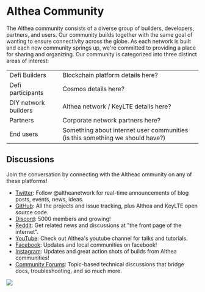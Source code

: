 # Althea Community

The Althea community consists of a diverse group of builders, developers, partners, and users. Our community builds together with the same goal of wanting to ensure connectivity across the globe. As each network is built and each new community springs up, we're committed to providing a place for sharing and organizing. Our community is categorized into three distinct areas of interest:


|  |  |
|--|--|
|Defi Builders|Blockchain platform details here?|
|Defi participants|Cosmos details here?|
|DIY network builders|Althea network / KeyLTE details here?|
|Partners|Corporate network partners here?|
|End users|Something about internet user communities (is this something we should have?)|



## Discussions

Join the conversation by connecting with the Altheac ommunity on any of these platforms!

* [Twitter](https://twitter.com/altheanetwork): Follow @altheanetwork for real-time announcements of blog posts, events, news, ideas.
* [GitHub](https://github.com/althea-net): All the projects and issue tracking, plus Althea and KeyLTE open source code.
* [Discord](https://discord.gg/hHx7HxcycF): 5000 members and growing!
* [Reddit](https://reddit.com/r/altheamesh): Get related news and discussions at "the front page of the internet".
* [YouTube](https://www.youtube.com/channel/UC9B6l5k2NF2Gu_aCRBhe9Gw): Check out Althea's youtube channel for talks and tutorials.
* [Facebook](http://facebook.com/altheanetwork): Updates and local communities on facebook! 
* [Instagram](http://instagram.com/altheanet/): Updates and great action shots of builds from Althea communities!
* [Community Forums](https://forum.altheamesh.com): Topic-based technical discussions that bridge docs, troubleshooting, and so much more.

[<img src="https://img.shields.io/badge/Edit%20this%20page%20on-Github-lightgrey?style=flat-square">](https://github.com/althea-net/communities/blob/main/README.md)
